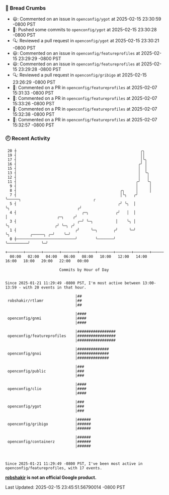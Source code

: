### 🍞 Bread Crumbs

 * 😃: Commented on an issue in `openconfig/ygot` at 2025-02-15 23:30:59 -0800 PST
 * 🚢: Pushed some commits to `openconfig/ygot` at 2025-02-15 23:30:28 -0800 PST
 * 🔍: Reviewed a pull request in  `openconfig/ygot` at 2025-02-15 23:30:21 -0800 PST
 * 😃: Commented on an issue in `openconfig/featureprofiles` at 2025-02-15 23:29:29 -0800 PST
 * 😃: Commented on an issue in `openconfig/featureprofiles` at 2025-02-15 23:29:28 -0800 PST
 * 🔍: Reviewed a pull request in  `openconfig/gribigo` at 2025-02-15 23:26:29 -0800 PST
 * 💬: Commented on a PR in  `openconfig/featureprofiles` at 2025-02-07 15:31:33 -0800 PST
 * 💬: Commented on a PR in  `openconfig/featureprofiles` at 2025-02-07 15:33:26 -0800 PST
 * 💬: Commented on a PR in  `openconfig/featureprofiles` at 2025-02-07 15:32:38 -0800 PST
 * 💬: Commented on a PR in  `openconfig/featureprofiles` at 2025-02-07 15:32:57 -0800 PST

### 🕘 Recent Activity
```
 20 ┼                                                       ╭╮
 19 ┤                                                       ││
 17 ┤                                                       │╰╮
 16 ┤                                                      ╭╯ │
 15 ┤                                                      │  │
 13 ┤                                                      │  ╰╮
 12 ┤                                                      │   │
 11 ┤                                                     ╭╯   ╰╮
  9 ┤                                                     │     │
  8 ┤                                              ╭╮     │     │
  7 ┤                                              │╰╮   ╭╯     ╰─────╮                                ╭
  5 ┤                                             ╭╯ ╰╮  │            ╰╮                              ╭╯
  4 ┤                             ╭─╮            ╭╯   │  │             │                      ╭─╮    ╭╯
  3 ┤                           ╭─╯ ╰─╮          │    ╰╮ │             ╰╮                    ╭╯ ╰─╮ ╭╯
  1 ┤                          ╭╯     ╰─╮       ╭╯     ╰─╯              ╰╮         ╭─────╮ ╭─╯    ╰─╯
  0 ┼──────────────────────────╯        ╰───────╯                        ╰─────────╯     ╰─╯
    +───────+───────+───────+───────+───────+───────+───────+───────+───────+───────+───────+───────+────
  00:00   02:00   04:00   06:00   08:00   10:00   12:00   14:00   16:00   18:00   20:00   22:00   00:00   

						Commits by Hour of Day


Since 2025-01-21 11:29:49 -0800 PST, I'm most active between 13:00-13:59 - with 20 events in that hour.

```



```
                               |##
 robshakir/rtlamr              |##
                               |##

                               |####
 openconfig/gnmi               |####
                               |####

                               |#################
 openconfig/featureprofiles    |#################
                               |#################

                               |##############
 openconfig/gnoi               |##############
                               |##############

                               |###
 openconfig/public             |###
                               |###

                               |####
 openconfig/clio               |####
                               |####

                               |###
 openconfig/ygot               |###
                               |###

                               |######
 openconfig/gribigo            |######
                               |######

                               |######
 openconfig/containerz         |######
                               |######



Since 2025-01-21 11:29:49 -0800 PST, I've been most active in openconfig/featureprofiles, with 17 events.

```
**[robshakir](mailto:robjs@google.com) is not an official Google product.**  


Last Updated: 2025-02-15 23:45:51.56790014 -0800 PST
